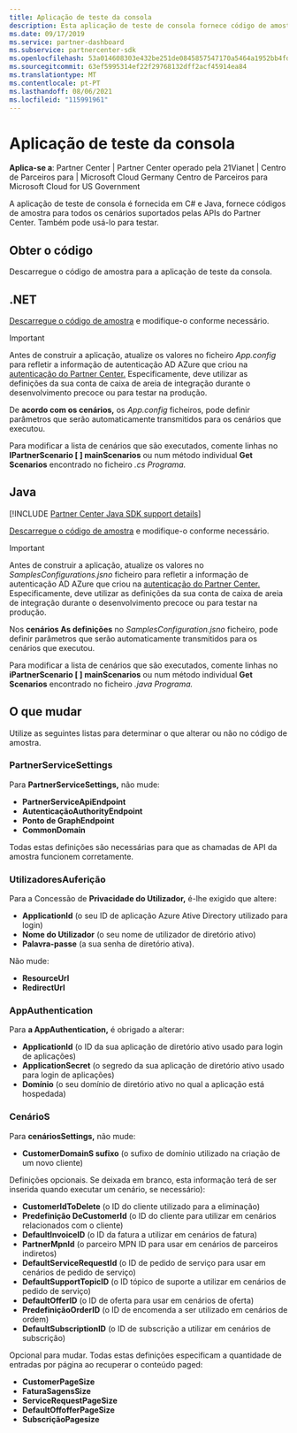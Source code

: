 ```yaml
---
title: Aplicação de teste da consola
description: Esta aplicação de teste de consola fornece código de amostra para todos os cenários suportados pelas APIs do Partner Center. Também pode usá-lo para testar.
ms.date: 09/17/2019
ms.service: partner-dashboard
ms.subservice: partnercenter-sdk
ms.openlocfilehash: 53a014608303e432be251de0845857547170a5464a1952bb4fde9ff7beb8ae95
ms.sourcegitcommit: 63ef5995314ef22f29768132dff2acf45914ea84
ms.translationtype: MT
ms.contentlocale: pt-PT
ms.lasthandoff: 08/06/2021
ms.locfileid: "115991961"
---
```

# <a name="console-test-app"></a>Aplicação de teste da consola

**Aplica-se a**: Partner Center | Partner Center operado pela 21Vianet | Centro de Parceiros para | Microsoft Cloud Germany Centro de Parceiros para Microsoft Cloud for US Government

A aplicação de teste de consola é fornecida em C# e Java, fornece códigos de amostra para todos os cenários suportados pelas APIs do Partner Center. Também pode usá-lo para testar.

## <a name="get-the-code"></a>Obter o código

Descarregue o código de amostra para a aplicação de teste da consola.

## <a name="net"></a>.NET

[Descarregue o código de amostra](https://go.microsoft.com/fwlink/p/?LinkId=746682) e modifique-o conforme necessário.

> [!IMPORTANT]
> Antes de construir a aplicação, atualize os valores no ficheiro *App.config* para refletir a informação de autenticação AD AZure que criou na [autenticação do Partner Center.](partner-center-authentication.md) Especificamente, deve utilizar as definições da sua conta de caixa de areia de integração durante o desenvolvimento precoce ou para testar na produção.

De **acordo com os cenários,** os *App.config* ficheiros, pode definir parâmetros que serão automaticamente transmitidos para os cenários que executou.

Para modificar a lista de cenários que são executados, comente linhas no **IPartnerScenario \[ \] mainScenarios** ou num método individual **Get Scenarios** encontrado no ficheiro *.cs Programa.*

## <a name="java"></a>Java

[!INCLUDE [Partner Center Java SDK support details](../includes/java-sdk-support.md)]

[Descarregue o código de amostra](https://go.microsoft.com/fwlink/p/?LinkId=2026887) e modifique-o conforme necessário.

> [!IMPORTANT]
> Antes de construir a aplicação, atualize os valores no *SamplesConfigurations.jsno* ficheiro para refletir a informação de autenticação AD AZure que criou na [autenticação do Partner Center.](partner-center-authentication.md) Especificamente, deve utilizar as definições da sua conta de caixa de areia de integração durante o desenvolvimento precoce ou para testar na produção.

Nos **cenários As definições** no *SamplesConfiguration.jsno* ficheiro, pode definir parâmetros que serão automaticamente transmitidos para os cenários que executou.

Para modificar a lista de cenários que são executados, comente linhas no **iPartnerScenario \[ \] mainScenarios** ou num método individual **Get Scenarios** encontrado no ficheiro *.java Programa.*

## <a name="what-to-change"></a>O que mudar

Utilize as seguintes listas para determinar o que alterar ou não no código de amostra.

### <a name="partnerservicesettings"></a>PartnerServiceSettings

Para **PartnerServiceSettings,** não mude:

- **PartnerServiceApiEndpoint**
- **AutenticaçãoAuthorityEndpoint**
- **Ponto de GraphEndpoint**
- **CommonDomain**

Todas estas definições são necessárias para que as chamadas de API da amostra funcionem corretamente.

### <a name="userauthentication"></a>UtilizadoresAuferição

Para a Concessão de **Privacidade do Utilizador,** é-lhe exigido que altere:

- **ApplicationId** (o seu ID de aplicação Azure Ative Directory utilizado para login)
- **Nome do Utilizador** (o seu nome de utilizador de diretório ativo)
- **Palavra-passe** (a sua senha de diretório ativa).

Não mude:

- **ResourceUrl**
- **RedirectUrl**

### <a name="appauthentication"></a>AppAuthentication

Para **a AppAuthentication,** é obrigado a alterar:

- **ApplicationId** (o ID da sua aplicação de diretório ativo usado para login de aplicações)
- **ApplicationSecret** (o segredo da sua aplicação de diretório ativo usado para login de aplicações)
- **Domínio** (o seu domínio de diretório ativo no qual a aplicação está hospedada)

### <a name="scenariosettings"></a>CenárioS

Para **cenáriosSettings,** não mude:

- **CustomerDomainS sufixo** (o sufixo de domínio utilizado na criação de um novo cliente)

Definições opcionais. Se deixada em branco, esta informação terá de ser inserida quando executar um cenário, se necessário):

- **CustomerIdToDelete** (o ID do cliente utilizado para a eliminação)
- **Predefinição DeCustomerId** (o ID do cliente para utilizar em cenários relacionados com o cliente)
- **DefaultInvoiceID** (o ID da fatura a utilizar em cenários de fatura)
- **PartnerMpnId** (o parceiro MPN ID para usar em cenários de parceiros indiretos)
- **DefaultServiceRequestId** (o ID de pedido de serviço para usar em cenários de pedido de serviço)
- **DefaultSupportTopicID** (o ID tópico de suporte a utilizar em cenários de pedido de serviço)
- **DefaultOfferID** (o ID de oferta para usar em cenários de oferta)
- **PredefiniçãoOrderID** (o ID de encomenda a ser utilizado em cenários de ordem)
- **DefaultSubscriptionID** (o ID de subscrição a utilizar em cenários de subscrição)

Opcional para mudar. Todas estas definições especificam a quantidade de entradas por página ao recuperar o conteúdo paged:

- **CustomerPageSize**
- **FaturaSagensSize**
- **ServiceRequestPageSize**
- **DefaultOffofferPageSize**
- **SubscriçãoPagesize**
